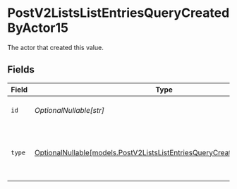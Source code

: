 # PostV2ListsListEntriesQueryCreatedByActor15

The actor that created this value.


## Fields

| Field                                                                                                                                    | Type                                                                                                                                     | Required                                                                                                                                 | Description                                                                                                                              |
| ---------------------------------------------------------------------------------------------------------------------------------------- | ---------------------------------------------------------------------------------------------------------------------------------------- | ---------------------------------------------------------------------------------------------------------------------------------------- | ---------------------------------------------------------------------------------------------------------------------------------------- |
| `id`                                                                                                                                     | *OptionalNullable[str]*                                                                                                                  | :heavy_minus_sign:                                                                                                                       | An ID to identify the actor.                                                                                                             |
| `type`                                                                                                                                   | [OptionalNullable[models.PostV2ListsListEntriesQueryCreatedByActorType15]](../models/postv2listslistentriesquerycreatedbyactortype15.md) | :heavy_minus_sign:                                                                                                                       | The type of actor. [Read more information on actor types here](/docs/actors).                                                            |